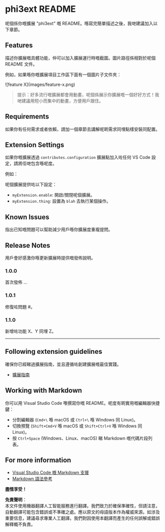 # phi3ext README

呢個係你嘅擴展 "phi3ext" 嘅 README。喺寫完簡單描述之後，我哋建議加入以下章節。

## Features

描述你擴展嘅具體功能，仲可以加入擴展運行時嘅截圖。圖片路徑係相對於呢個 README 文件。

例如，如果喺你嘅擴展項目工作區下面有一個圖片子文件夾：

\!\[feature X\]\(images/feature-x.png\)

> 提示：好多流行嘅擴展都會用動畫，呢個係展示你擴展嘅一個好好方式！我哋建議用短小而集中的動畫，方便用戶跟住。

## Requirements

如果你有任何需求或者依賴，請加一個章節去講解呢啲需求同埋點樣安裝同配置。

## Extension Settings

如果你嘅擴展透過 `contributes.configuration` 擴展點加入咗任何 VS Code 設定，請將佢哋包含喺呢度。

例如：

呢個擴展提供咗以下設定：

* `myExtension.enable`: 開啟/關閉呢個擴展。
* `myExtension.thing`: 設置為 `blah` 去執行某個操作。

## Known Issues

指出已知嘅問題可以幫助減少用戶喺你擴展度重複提問。

## Release Notes

用戶會好感激你喺更新擴展時提供嘅發佈說明。

### 1.0.0

首次發佈 ...

### 1.0.1

修復咗問題 #。

### 1.1.0

新增咗功能 X、Y 同埋 Z。

---

## Following extension guidelines

確保你已經睇過擴展指南，並且遵循咗創建擴展嘅最佳實踐。

* [擴展指南](https://code.visualstudio.com/api/references/extension-guidelines?WT.mc_id=aiml-137032-kinfeylo)

## Working with Markdown

你可以用 Visual Studio Code 嚟撰寫你嘅 README。呢度有啲實用嘅編輯器快捷鍵：

* 分割編輯器 (`Cmd+\` 喺 macOS 或 `Ctrl+\` 喺 Windows 同 Linux)。
* 切換預覽 (`Shift+Cmd+V` 喺 macOS 或 `Shift+Ctrl+V` 喺 Windows 同 Linux)。
* 按 `Ctrl+Space` (Windows、Linux、macOS) 睇 Markdown 嘅代碼片段列表。

## For more information

* [Visual Studio Code 嘅 Markdown 支援](http://code.visualstudio.com/docs/languages/markdown?WT.mc_id=aiml-137032-kinfeylo)
* [Markdown 語法參考](https://help.github.com/articles/markdown-basics/)

**盡情享受！**

**免責聲明**：  
本文件使用機器翻譯人工智能服務進行翻譯。我們致力於確保準確性，但請注意，自動翻譯可能包含錯誤或不準確之處。應以原文的母語版本作為權威來源。如涉及重要信息，建議尋求專業人工翻譯。我們對因使用本翻譯而產生的任何誤解或錯誤解釋概不負責。